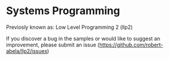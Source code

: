 # Systems Programming

Previosly known as: Low Level Programming 2 (llp2)

If you discover a bug in the samples or would like to suggest an improvement, please submit an issue (https://github.com/robert-abela/llp2/issues)
